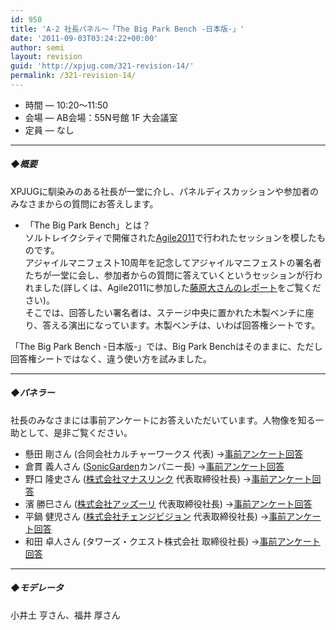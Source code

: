 ```yaml
---
id: 950
title: 'A-2 社長パネル～「The Big Park Bench -日本版-」'
date: '2011-09-03T03:24:22+00:00'
author: semi
layout: revision
guid: 'http://xpjug.com/321-revision-14/'
permalink: /321-revision-14/
---
```


- 時間 — 10:20～11:50
- 会場 — AB会場：55N号館 1F 大会議室
- 定員 — なし

---

##### ◆概要

XPJUGに馴染みのある社長が一堂に介し、パネルディスカッションや参加者のみなさまからの質問にお答えします。

- 「The Big Park Bench」とは？  
    ソルトレイクシティで開催された[Agile2011](http://agile2011.agilealliance.org/)で行われたセッションを模したものです。  
    アジャイルマニフェスト10周年を記念してアジャイルマニフェストの署名者たちが一堂に会し、参加者からの質問に答えていくというセッションが行われました(詳しくは、Agile2011に参加した[藤原大さんのレポート](http://enterprisezine.jp/article/detail/3384)をご覧ください)。  
    そこでは、回答したい署名者は、ステージ中央に置かれた木製ベンチに座り、答える演出になっています。木製ベンチは、いわば回答権シートです。

「The Big Park Bench -日本版-」では、Big Park Benchはそのままに、ただし回答権シートではなく、違う使い方を試みました。

---

##### ◆パネラー

社長のみなさまには事前アンケートにお答えいただいています。人物像を知る一助として、是非ご覧ください。

- 懸田 剛さん (合同会社カルチャーワークス 代表) →[事前アンケート回答](http://xpjug.com/xpx-contents-a2-kakeda/ "社長パネル事前アンケート～懸田 剛さん")
- 倉貫 義人さん ([SonicGarden](http://www.sonicgarden.jp/)カンパニー長) →[事前アンケート回答](http://xpjug.com/xpx-contents-a2-kuranuk/ "社長パネル事前アンケート～倉貫 義人さん")
- 野口 隆史さん ([株式会社マナスリンク](http://www.manaslink.com/) 代表取締役社長) →[事前アンケート回答](http://xpjug.com/xpx-contents-a2-noguchi/ "社長パネル事前アンケート～野口 隆史さん")
- 濱 勝巳さん ([株式会社アッズーリ](http://www.azzurri.jp/) 代表取締役社長) →[事前アンケート回答](http://xpjug.com/xpx-contents-a2-hama/ "社長パネル事前アンケート～濱 勝巳さん")
- 平鍋 健児さん ([株式会社チェンジビジョン](http://www.change-vision.com/) 代表取締役社長) →[事前アンケート回答](http://xpjug.com/xpx-contents-a2-hiranab/ "社長パネル事前アンケート～平鍋 健児さん")
- 和田 卓人さん (タワーズ・クエスト株式会社 取締役社長) →[事前アンケート回答](http://xpjug.com/xpx-contents-a2-wada/ "社長パネル事前アンケート～和田 卓人さん")

---

##### ◆モデレータ

小井土 亨さん、福井 厚さん